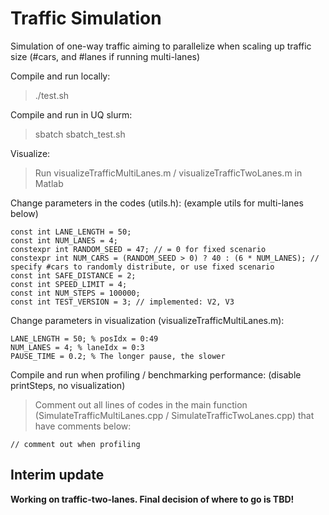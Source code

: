 # Traffic Simulation

Simulation of one-way traffic aiming to parallelize when scaling up traffic size (#cars, and #lanes if running multi-lanes)

Compile and run locally:

> ./test.sh

Compile and run in UQ slurm:

> sbatch sbatch_test.sh

Visualize:

> Run visualizeTrafficMultiLanes.m / visualizeTrafficTwoLanes.m in Matlab

Change parameters in the codes (utils.h): (example utils for multi-lanes below)

```
const int LANE_LENGTH = 50;
const int NUM_LANES = 4;
constexpr int RANDOM_SEED = 47; // = 0 for fixed scenario
constexpr int NUM_CARS = (RANDOM_SEED > 0) ? 40 : (6 * NUM_LANES); // specify #cars to randomly distribute, or use fixed scenario
const int SAFE_DISTANCE = 2;
const int SPEED_LIMIT = 4;
const int NUM_STEPS = 100000;
const int TEST_VERSION = 3; // implemented: V2, V3
```

Change parameters in visualization (visualizeTrafficMultiLanes.m):

```
LANE_LENGTH = 50; % posIdx = 0:49
NUM_LANES = 4; % laneIdx = 0:3
PAUSE_TIME = 0.2; % The longer pause, the slower
```

Compile and run when profiling / benchmarking performance: (disable printSteps, no visualization)

> Comment out all lines of codes in the main function (SimulateTrafficMultiLanes.cpp / SimulateTrafficTwoLanes.cpp) that have comments below:

```
// comment out when profiling
```



## Interim update

__Working on traffic-two-lanes. Final decision of where to go is TBD!__
